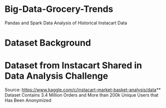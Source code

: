 # Big-Data-Grocery-Trends
Pandas and Spark Data Analysis of Historical Instacart Data

# **Dataset Background**
# Dataset from Instacart Shared in Data Analysis Challenge
 Source: https://www.kaggle.com/c/instacart-market-basket-analysis/data**
 Dataset Contains 3.4 Million Orders and More than 200k Unique Users that Has Been Anonymized
